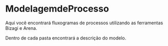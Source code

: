 # ModelagemdeProcesso

Aqui você encontrará fluxogramas de processos utilizando as ferramentas Bizagi e Arena.

Dentro de cada pasta encontrará a descrição do modelo.
